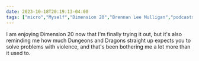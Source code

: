 ```yaml
---
date: 2023-10-18T20:19:13-04:00
tags: ["micro","Myself","Dimension 20","Brennan Lee Mulligan","podcasts","actual play","TTRPGs","non-violence"]
---
```

I am enjoying Dimension 20 now that I'm finally trying it out, but it's also reminding me how much Dungeons and Dragons straight up expects you to solve problems with violence, and that's been bothering me a lot more than it used to.